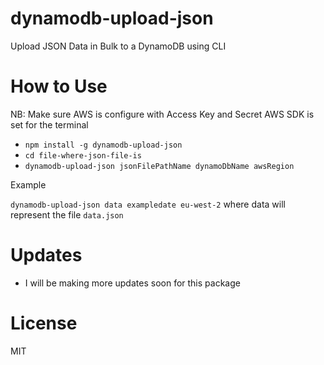 # dynamodb-upload-json
Upload JSON Data in Bulk to a DynamoDB using CLI

# How to Use

NB: Make sure AWS is configure with Access Key and Secret
    AWS SDK is set for the terminal
- `npm install -g dynamodb-upload-json`
- `cd file-where-json-file-is` 
- `dynamodb-upload-json jsonFilePathName dynamoDbName awsRegion`

Example 

`dynamodb-upload-json data exampledate eu-west-2` where data will represent the file `data.json`
# Updates

- I will be making more updates soon for this package

# License

MIT 
